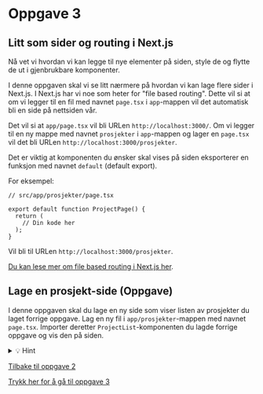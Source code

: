 # Oppgave 3

## Litt som sider og routing i Next.js

Nå vet vi hvordan vi kan legge til nye elementer på siden, style de og flytte de ut i gjenbrukbare komponenter.

I denne oppgaven skal vi se litt nærmere på hvordan vi kan lage flere sider i Next.js. I Next.js har vi noe som heter for "file based routing". Dette vil si at om vi legger til en fil med navnet `page.tsx` i `app`-mappen vil det automatisk bli en side på nettsiden vår.

Det vil si at `app/page.tsx` vil bli URLen `http://localhost:3000/`. Om vi legger til en ny mappe med navnet `prosjekter` i `app`-mappen og lager en `page.tsx` vil det bli URLen `http://localhost:3000/prosjekter`.

Det er viktig at komponenten du ønsker skal vises på siden eksporterer en funksjon med navnet `default` (default export).

For eksempel:

```tsx
// src/app/prosjekter/page.tsx

export default function ProjectPage() {
  return (
    // Din kode her
  );
}
```

Vil bli til URLen `http://localhost:3000/prosjekter`.

[Du kan lese mer om file based routing i Next.js her](https://nextjs.org/docs/app/building-your-application/routing).

## Lage en prosjekt-side (Oppgave)

I denne oppgaven skal du lage en ny side som viser listen av prosjekter du laget forrige oppgave. Lag en ny fil i `app/prosjekter`-mappen med navnet `page.tsx`. Importer deretter `ProjectList`-komponenten du lagde forrige oppgave og vis den på siden.

<details>

<summary>💡 Hint</summary>

```tsx
// app/prosjekter/page.tsx
import { ProjectList } from "../../components/project-list";

export default function Prosjekter() {
  return (
    <div className="min-h-screen bg-gray-900 text-gray-300 px-4">
      <div className="max-w-screen-sm mx-auto text-lg flex flex-col gap-6 py-24">
        <h2 className="text-2xl text-gray-100 mb-4">Prosjekter</h2>
        <ProjectList />
      </div>
    </div>
  );
}
```

</details>

[Tilbake til oppgave 2](./oppgave-1.md)

[Trykk her for å gå til oppgave 3](./oppgave-3.md)
